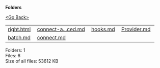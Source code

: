 **Folders**

[&lt;Go Back&gt;](../right.html)

<table><tbody><tr class="odd"><td><a href="right.html">right.html</a> </td><td><a href="connect-advanced.md">connect-a...ced.md</a> </td><td><a href="hooks.md">hooks.md</a> </td><td><a href="Provider.md">Provider.md</a> </td></tr><tr class="even"><td><a href="batch.md">batch.md</a> </td><td><a href="connect.md">connect.md</a> </td><td></td><td></td></tr></tbody></table>

Folders: 1  
Files: 6  
Size of all files: 53612 KB
